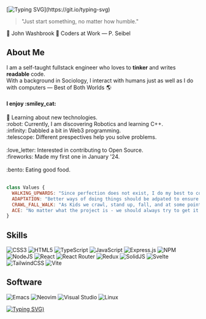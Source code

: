 [![Typing SVG](https://readme-typing-svg.demolab.com?font=Honk&size=30&pause=2000&color=000000&background=FFFFFF00&center=true&random=false&width=435&lines=+Howdy!+I'm+Ebrahim!)](https://git.io/typing-svg)

> "Just start something, no matter how humble." 

💭 John Washbrook
📖 Coders at Work  — P. Seibel

## About Me 
I am a self-taught fullstack engineer who loves to <b>tinker</b> and writes <b>readable</b> code. </br> 
With a background in Sociology, I interact with humans just as well as I do with computers — Best of Both Worlds :earth_americas:

<h4>I enjoy :smiley_cat:</h4>        
📝 Learning about new technologies.  </br>
:robot: Currently, I am discovering Robotics and learning C++. </br> 
:infinity: Dabbled a bit in Web3 programming. </br>
:telescope: Different prespectives help you solve problems. </br>

</br>
:love_letter: Interested in contributing to Open Source. </br>
:fireworks: Made my first one in January '24. </br>

</br>
:bento: Eating good food. </br>
</br>

``` Javascript
class Values {
  WALKING_UPWARDS: "Since perfection does not exist, I do my best to continously improve."
  ADAPTATION: "Better ways of doing things should be adpated to ensure progession."
  CRAWL_FALL_WALK: "As Kids we crawl, stand up, fall, and at some point walk. That's the approach I take when I'm learning something new."
  ACE: "No matter what the project is - we should always try to get it right."
}

```

## Skills ##
![CSS3](https://img.shields.io/badge/css3-%231572B6.svg?style=for-the-badge&logo=css3&logoColor=white)
![HTML5](https://img.shields.io/badge/html5-%23E34F26.svg?style=for-the-badge&logo=html5&logoColor=white)
![TypeScript](https://img.shields.io/badge/typescript-%23007ACC.svg?style=for-the-badge&logo=typescript&logoColor=white)
![JavaScript](https://img.shields.io/badge/javascript-%23323330.svg?style=for-the-badge&logo=javascript&logoColor=%23F7DF1E)
![Express.js](https://img.shields.io/badge/express.js-%23404d59.svg?style=for-the-badge&logo=express&logoColor=%2361DAFB)
![NPM](https://img.shields.io/badge/NPM-%23CB3837.svg?style=for-the-badge&logo=npm&logoColor=white)
![NodeJS](https://img.shields.io/badge/node.js-6DA55F?style=for-the-badge&logo=node.js&logoColor=white)
![React](https://img.shields.io/badge/react-%2320232a.svg?style=for-the-badge&logo=react&logoColor=%2361DAFB)
![React Router](https://img.shields.io/badge/React_Router-CA4245?style=for-the-badge&logo=react-router&logoColor=white)
![Redux](https://img.shields.io/badge/redux-%23593d88.svg?style=for-the-badge&logo=redux&logoColor=white)
![SolidJS](https://img.shields.io/badge/SolidJS-2c4f7c?style=for-the-badge&logo=solid&logoColor=c8c9cb)
![Svelte](https://img.shields.io/badge/svelte-%23f1413d.svg?style=for-the-badge&logo=svelte&logoColor=white)
![TailwindCSS](https://img.shields.io/badge/tailwindcss-%2338B2AC.svg?style=for-the-badge&logo=tailwind-css&logoColor=white)
![Vite](https://img.shields.io/badge/vite-%23646CFF.svg?style=for-the-badge&logo=vite&logoColor=white)


## Software
![Emacs](https://img.shields.io/badge/Emacs-%237F5AB6.svg?&style=for-the-badge&logo=gnu-emacs&logoColor=white)
![Neovim](https://img.shields.io/badge/NeoVim-%2357A143.svg?&style=for-the-badge&logo=neovim&logoColor=white)
![Visual Studio](https://img.shields.io/badge/Visual%20Studio-5C2D91.svg?style=for-the-badge&logo=visual-studio&logoColor=white)
![Linux](https://img.shields.io/badge/Linux-FCC624?style=for-the-badge&logo=linux&logoColor=black)

[![Typing SVG](https://readme-typing-svg.demolab.com?font=Honk&size=30&pause=2000&color=000000&background=FFFFFF00&center=true&random=false&width=435&lines=Thank+You+for+Reading+%3A))](https://git.io/typing-svg)
<!--
**ebrahim95/ebrahim95** is a ✨ _special_ ✨ repository because its `README.md` (this file) appears on your GitHub profile.

Here are some ideas to get you started:

- 🔭 I’m currently working on ...
- 🌱 I’m currently learning ...
- 👯 I’m looking to collaborate on ...
- 🤔 I’m looking for help with ...
- 💬 Ask me about ...
- 📫 How to reach me: ...
- 😄 Pronouns: ...
- ⚡ Fun fact: ...
-->
